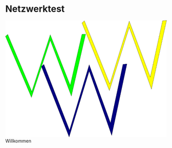 # Netzwerktest
![WWW](https://raw.githubusercontent.com/NetworktestStart/INTERN-SCRIPT/master/www.png)Willkommen

